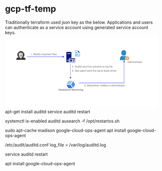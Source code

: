 # gcp-tf-temp

Traditionally terraform used json key as the below. Applications and users can authenticate as a service account using generated service account keys. 
![Alt text](https://github.com/anhbuicsa/gcp-terraform/blob/master/alert-modify-file/hacker.png?raw=true "Title")
apt-get install auditd
service auditd restart

systemctl is-enabled auditd
ausearch -f  /opt/restartos.sh

sudo apt-cache madison google-cloud-ops-agent
apt install google-cloud-ops-agent




/etc/audit/auditd.conf
log_file = /var/log/auditd.log


service auditd restart


apt install google-cloud-ops-agent

